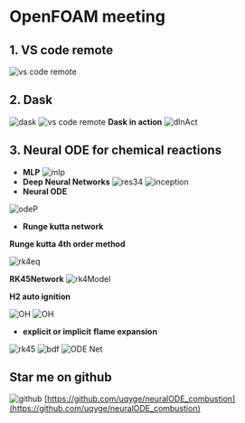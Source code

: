 # OpenFOAM meeting
## 1. VS code remote
![vs code remote](../img/vscode_ssh_dask.png)

## 2. Dask
![dask](../img/dask.png)
![vs code remote](../img/vscode_ssh_dask.png)
**Dask in action**
![dInAct](../img/embarrassing.gif)

## 3. Neural ODE for chemical reactions
- **MLP**
![mlp](../img/mlp.webp)
- **Deep Neural Networks**
![res34](../img/res34.png)
![inception](../img/inception.png)
- **Neural ODE**

![odeP](../img/odePaper.png)

- **Runge kutta network**

**Runge kutta 4th order method**

![rk4eq](../img/rk4eq.png)

**RK45Network**
![rk4Model](../img/rk4Model.png)

**H2 auto ignition**

![OH](../fig/euler_1401_OH.png)
![OH](../fig/rk4_1401_OH.png)

- **explicit or implicit**
**flame expansion**

![rk45](../fig/flame_RK45.png)
![bdf](../fig/flame_BDF.png)
![ODE Net](../fig/flame_ODENet.png)

## Star me on github

![github](../img/github.png)
[https://github.com/uqyge/neuralODE_combustion](https://github.com/uqyge/neuralODE_combustion)